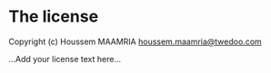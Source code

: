 # The license

Copyright (c) Houssem MAAMRIA <houssem.maamria@twedoo.com>

...Add your license text here...